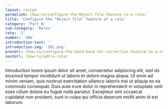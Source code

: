 ```yaml
---
layout: recipe
permalink: /how-to/configure-the-Reject-file-feature-to-a-role/
title: 'Configure the "Reject file" feature of a role'
category: 'Part B'
sub-category: 'Roles'
rate: '2'
number: '206'
introduction-text: ''
introduction-img: '101.png'
prevUrl: /how-to/configure-the-Send-back-for-correction-feature-to-a-role/
nextUrl: /how-to/add-a-role/
---
```


Introduction lorem ipsum dolor sit amet, consectetur adipiscing elit, sed do eiusmod tempor incididunt ut labore et dolore magna aliqua. Ut enim ad minim veniam, quis nostrud exercitation ullamco laboris nisi ut aliquip ex ea commodo consequat. Duis aute irure dolor in reprehenderit in voluptate velit esse cillum dolore eu fugiat nulla pariatur. Excepteur sint occaecat cupidatat non proident, sunt in culpa qui officia deserunt mollit anim id est laborum.


